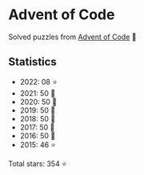 # Advent of Code

Solved puzzles from [Advent of Code](https://adventofcode.com) :christmas_tree:

## Statistics

- 2022: 08 :star:
- 2021: 50 :star2:
- 2020: 50 :star2:
- 2019: 50 :star2:
- 2018: 50 :star2:
- 2017: 50 :star2:
- 2016: 50 :star2:
- 2015: 46 :star:

Total stars: 354 :star:

